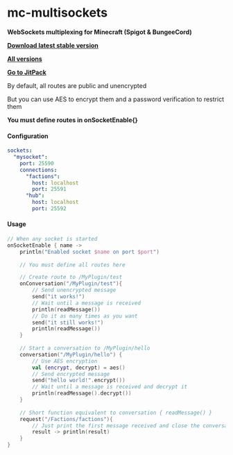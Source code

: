 # mc-multisockets

**WebSockets multiplexing for Minecraft (Spigot & BungeeCord)**

[**Download latest stable version**](https://jitpack.io/com/github/hazae41/mc-multisockets/master-SNAPSHOT/mc-multisockets-master-SNAPSHOT-bundle.jar)

[**All versions**](https://github.com/hazae41/mc-multisockets/releases)

[**Go to JitPack**](https://jitpack.io/#hazae41/mc-multisockets/master-SNAPSHOT)

By default, all routes are public and unencrypted

But you can use AES to encrypt them and a password verification to restrict them

**You must define routes in onSocketEnable{}**

#### Configuration

```yaml
sockets:
  "mysocket":
    port: 25590
    connections:
      "factions":
        host: localhost
        port: 25591
      "hub":
        host: localhost
        port: 25592
```

#### Usage

```kotlin
// When any socket is started
onSocketEnable { name ->
    println("Enabled socket $name on port $port")
    
    // You must define all routes here

    // Create route to /MyPlugin/test
    onConversation("/MyPlugin/test"){
        // Send unencrypted message
        send("it works!")
        // Wait until a message is received
        println(readMessage())
        // Do it as many times as you want
        send("it still works!")
        println(readMessage())
    }
    
    // Start a conversation to /MyPlugin/hello
    conversation("/MyPlugin/hello") {
        // Use AES encryption
        val (encrypt, decrypt) = aes()
        // Send encrypted message
        send("hello world!".encrypt())
        // Wait until a message is received and decrypt it
        println(readMessage().decrypt())
    }
    
    // Short function equivalent to conversation { readMessage() }
    request("/Factions/factions"){
        // Just print the first message received and close the conversation
        result -> println(result)
    }
}
```